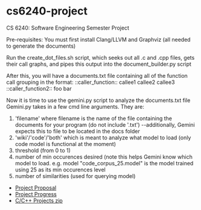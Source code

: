 # cs6240-project
CS 6240: Software Engineering Semester Project

Pre-requisites:
  You must first install Clang/LLVM and Graphviz (all needed to generate the documents)
  
Run the create_dot_files.sh script, which seeks out all .c and .cpp files, gets their call graphs,
  and pipes this output into the document_builder.py script
  
After this, you will have a documents.txt file containing all of the function call grouping in the format:
  ::caller_function:: callee1 callee2 callee3
  ::caller_function2:: foo bar 

Now it is time to use the gemini.py script to analyze the documents.txt file
Gemini.py takes in a few cmd line arguments.  They are:
  1) 'filename' where filename is the name of the file containing the documents for your program (do not include '.txt')
      --additionally, Gemini expects this to file to be located in the docs folder
  2) 'wiki'/'code'/'both' which is meant to analyze what model to load (only code model is functional at the moment)
  3) threshold (from 0 to 1)
  4) number of min occurences desired (note this helps Gemini know which model to load.  e.g. model "code_corpus_25.model" is        the model trained using 25 as its min occurences level
  5) number of similarities (used for querying model)

- [Project Proposal](https://docs.google.com/document/d/1ggJiaL3gdO8rZxeZbgVWhGYrrS6GGHh7yDA4107d3Ro/edit)
- [Project Progress](https://docs.google.com/document/d/1kT5qNgq6uY77Gc5A8uavghyJn15jyCUctbhLtkaiXQw/edit)
- [C/C++ Projects zip](https://drive.google.com/open?id=0B12cEF8wVKRXX0Vsci1WeUpPUWc)
